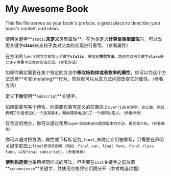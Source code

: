 # My Awesome Book

This file file serves as your book's preface, a great place to describe your book's content and ideas.

使用关键字**`static`**来定义**类型属性**。在为类定义**计算型类型属性**时，可以改用关键字**class**来支持子类对父类的实现进行重写。（参看属性）

在方法的`func关键字之前加上关键字`**`static`**`，来指定`**`类型方法`**`。类还可以用关键字`**`class`**`来允许子类重写父类的方法实现。（参看方法）`

如果你确实需要在某个特定的方法中**修改结构体或者枚举的属性**，你可以为这个方法选择**可变\(mutating\)**行为，然后就可以从其方法内部改变它的属性。（参看方法）

定义**下标**使用**`subscript`**关键字。

如果要重写某个特性，你需要在重写定义的前面加上`override关键字。这么做，你就表明了你是想提供一个重写版本，而非错误地提供了一个相同的定义。（参看继承）`

在合适的地方，你可以通过使用`super前缀来访问超类版本的方法，属性或下标。（参看继承）`

你可以通过把方法，属性或下标标记为_`final`_来防止它们被重写，只需要在声明关键字前加上`final修饰符即可（例如：final var，final func，final class func，以及final subscript）。(参看继承）`

**便利构造器**也采用相同样式的写法，但需要在`init`关键字之前放置**`convenience`**关键字，并使用空格将它们俩分开（参考构造过程）



